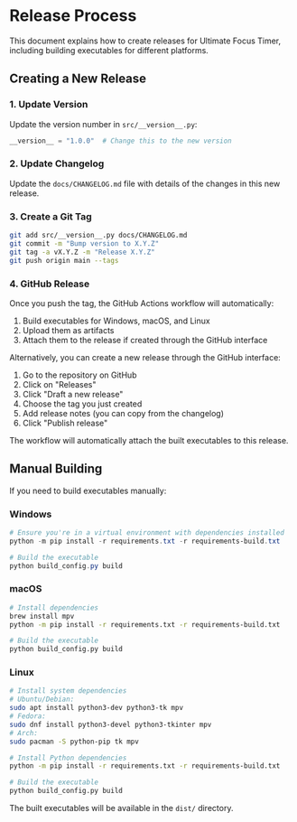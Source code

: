 # Release Process

This document explains how to create releases for Ultimate Focus Timer, including building executables for different platforms.

## Creating a New Release

### 1. Update Version

Update the version number in `src/__version__.py`:

```python
__version__ = "1.0.0"  # Change this to the new version
```

### 2. Update Changelog

Update the `docs/CHANGELOG.md` file with details of the changes in this new release.

### 3. Create a Git Tag

```bash
git add src/__version__.py docs/CHANGELOG.md
git commit -m "Bump version to X.Y.Z"
git tag -a vX.Y.Z -m "Release X.Y.Z"
git push origin main --tags
```

### 4. GitHub Release

Once you push the tag, the GitHub Actions workflow will automatically:

1. Build executables for Windows, macOS, and Linux
2. Upload them as artifacts
3. Attach them to the release if created through the GitHub interface

Alternatively, you can create a new release through the GitHub interface:

1. Go to the repository on GitHub
2. Click on "Releases"
3. Click "Draft a new release"
4. Choose the tag you just created
5. Add release notes (you can copy from the changelog)
6. Click "Publish release"

The workflow will automatically attach the built executables to this release.

## Manual Building

If you need to build executables manually:

### Windows

```powershell
# Ensure you're in a virtual environment with dependencies installed
python -m pip install -r requirements.txt -r requirements-build.txt

# Build the executable
python build_config.py build
```

### macOS

```bash
# Install dependencies
brew install mpv
python -m pip install -r requirements.txt -r requirements-build.txt

# Build the executable
python build_config.py build
```

### Linux

```bash
# Install system dependencies
# Ubuntu/Debian:
sudo apt install python3-dev python3-tk mpv
# Fedora:
sudo dnf install python3-devel python3-tkinter mpv
# Arch:
sudo pacman -S python-pip tk mpv

# Install Python dependencies
python -m pip install -r requirements.txt -r requirements-build.txt

# Build the executable
python build_config.py build
```

The built executables will be available in the `dist/` directory.

